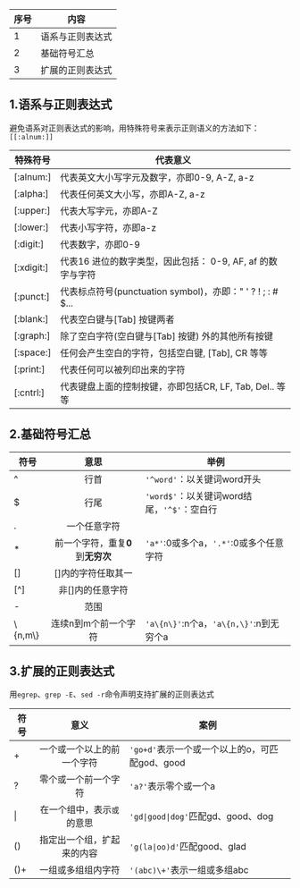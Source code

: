 序号|内容
--|--
1|语系与正则表达式
2|基础符号汇总
3|扩展的正则表达式

## 1.语系与正则表达式
避免语系对正则表达式的影响，用特殊符号来表示正则语义的方法如下：`[[:alnum:]]`  

特殊符号|代表意义
--|--
[:alnum:]|代表英文大小写字元及数字，亦即0-9, A-Z, a-z
[:alpha:]|代表任何英文大小写，亦即A-Z, a-z
[:upper:]|代表大写字元，亦即A-Z
[:lower:]|代表小写字符，亦即a-z
[:digit:]|代表数字，亦即0-9
[:xdigit:]|代表16 进位的数字类型，因此包括： 0-9, AF, af 的数字与字符
[:punct:]|代表标点符号(punctuation symbol)，亦即：" ' ? ! ; : # $...
[:blank:]|代表空白键与[Tab] 按键两者
[:graph:]|除了空白字符(空白键与[Tab] 按键) 外的其他所有按键
[:space:]|任何会产生空白的字符，包括空白键, [Tab], CR 等等
[:print:]|代表任何可以被列印出来的字符
[:cntrl:]|代表键盘上面的控制按键，亦即包括CR, LF, Tab, Del.. 等等

## 2.基础符号汇总
符号|意思|举例
--|:--:|--
^|行首|`'^word'`：以关键词word开头   
$|行尾|`'word$'`：以关键词word结尾，`'^$'`：空白行   
.|一个任意字符|   
\*|前一个字符，重复**0**到**无穷次**|`'a*'`:0或多个a，`'.*'`:0或多个任意字符
[]|[]内的字符任取其一|   
[^]|非[]内的任意字符|   
\-|范围|   
\\{n,m\\}|连续n到m个前一个字符|`'a\{n\}'`:n个a，`'a\{n,\}'`:n到无穷个a  

## 3.扩展的正则表达式
用`egrep`、`grep -E`、`sed -r`命令声明支持扩展的正则表达式

符号|意义|案例
--|:--:|--
\+|一个或一个以上的前一个字符|`'go+d'`表示一个或一个以上的o，可匹配god、good
?|零个或一个前一个字符|`'a?'`表示零个或一个a
\||在一个组中，表示`或`的意思|`'gd\|good\|dog'`匹配gd、good、dog
()|指定出一个组，扩起来的内容|`'g(la\|oo)d'`匹配good、glad
()\+|一组或多组组内字符|`'(abc)\+'`表示一组或多组abc

